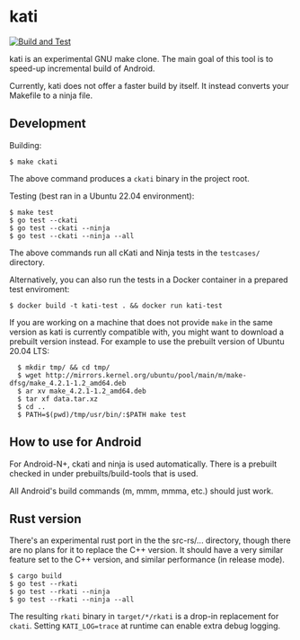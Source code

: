 # kati

[![Build and Test](https://github.com/google/kati/workflows/Build%20and%20Test/badge.svg)](https://github.com/google/kati/actions)

kati is an experimental GNU make clone. The main goal of this tool is to
speed-up incremental build of Android.

Currently, kati does not offer a faster build by itself. It instead converts
your Makefile to a ninja file.

## Development

Building:

```
$ make ckati
```

The above command produces a `ckati` binary in the project root.

Testing (best ran in a Ubuntu 22.04 environment):

```
$ make test
$ go test --ckati
$ go test --ckati --ninja
$ go test --ckati --ninja --all
```

The above commands run all cKati and Ninja tests in the `testcases/` directory.

Alternatively, you can also run the tests in a Docker container in a prepared
test enviroment:

```
$ docker build -t kati-test . && docker run kati-test
```

If you are working on a machine that does not provide `make` in the same version
as kati is currently compatible with, you might want to download a prebuilt
version instead. For example to use the prebuilt version of Ubuntu 20.04 LTS:

```
  $ mkdir tmp/ && cd tmp/
  $ wget http://mirrors.kernel.org/ubuntu/pool/main/m/make-dfsg/make_4.2.1-1.2_amd64.deb
  $ ar xv make_4.2.1-1.2_amd64.deb
  $ tar xf data.tar.xz
  $ cd ..
  $ PATH=$(pwd)/tmp/usr/bin/:$PATH make test
```

## How to use for Android

For Android-N+, ckati and ninja is used automatically. There is a prebuilt
checked in under prebuilts/build-tools that is used.

All Android's build commands (m, mmm, mmma, etc.) should just work.

## Rust version

There's an experimental rust port in the the src-rs/... directory, though there
are no plans for it to replace the C++ version. It should have a very similar
feature set to the C++ version, and similar performance (in release mode).

```
$ cargo build
$ go test --rkati
$ go test --rkati --ninja
$ go test --rkati --ninja --all
```

The resulting `rkati` binary in `target/*/rkati` is a drop-in replacement for
`ckati`. Setting `KATI_LOG=trace` at runtime can enable extra debug logging.